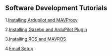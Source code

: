 ## Software Development Tutorials

1.[Installing Ardupilot and MAVProxy](docs/Installing_Ardupilot.md)

2.[Installing Gazebo and ArduPilot Plugin](docs/installing_gazebo_arduplugin.md)

3.[Installing ROS and MAVROS](docs/installing_ros_20_04.md)

4.[Email Setup](docs/email_setup.md)
